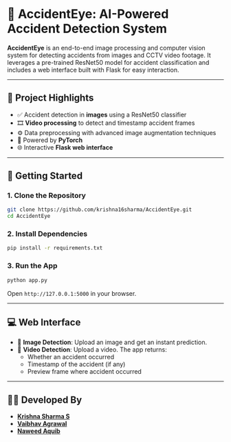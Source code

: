 # 🚦 AccidentEye: AI-Powered Accident Detection System

**AccidentEye** is an end-to-end image processing and computer vision system for detecting accidents from images and CCTV video footage. It leverages a pre-trained ResNet50 model for accident classification and includes a web interface built with Flask for easy interaction.

---

## 🎯 Project Highlights

- ✅ Accident detection in **images** using a ResNet50 classifier
- 🎞️ **Video processing** to detect and timestamp accident frames
- ⚙️ Data preprocessing with advanced image augmentation techniques
- 🧠 Powered by **PyTorch**
- 🌐 Interactive **Flask web interface**

---

## 🚀 Getting Started

### 1. Clone the Repository

```bash
git clone https://github.com/krishna16sharma/AccidentEye.git
cd AccidentEye
```

### 2. Install Dependencies

```bash
pip install -r requirements.txt
```

### 3. Run the App

```bash
python app.py
```

Open `http://127.0.0.1:5000` in your browser.

---

## 💻 Web Interface

- 🌄 **Image Detection**: Upload an image and get an instant prediction.
- 🎥 **Video Detection**: Upload a video. The app returns:
  - Whether an accident occurred
  - Timestamp of the accident (if any)
  - Preview frame where accident occurred

---

## 🧑‍🎓 Developed By

- **[Krishna Sharma S](https://github.com/krishna16sharma)**  
- **[Vaibhav Agrawal](https://github.com/vaibhav-agrawal264)**
- **[Naweed Aquib](https://github.com/aquibn)**

